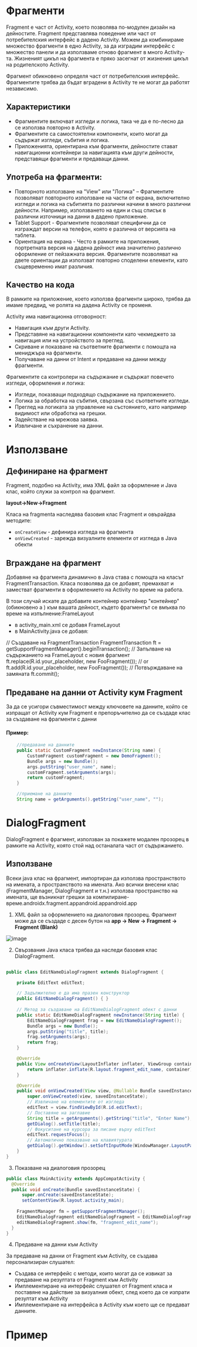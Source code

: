 # Фрагменти

Fragment е част от Activity, коeто позволява по-модулен дизайн на дейностите. Fragment представлява поведение или част от потребителския интерфейс в даденo Activity. Можем да комбинираме множество фрагменти в едно Activity, за да изградим интерфейс с множество панели и да използваме отново фрагмент в много Activity-та. Жизненият цикъл на фрагмента е пряко засегнат от жизнения цикъл на родителското Activity.

Фрагмент обикновено определя част от потребителския интерфейс. Фрагментите трябва да бъдат вградени в Activity те не могат да работят независимо.

## Характеристики

- Фрагментите включват изгледи и логика, така че да е по-лесно да се използва повторно в Activity.
- Фрагментите са самостоятелни компоненти, които могат да съдържат изгледи, събития и логика.
- Приложенията, ориентирана към фрагменти, дейностите стават навигационни контейнери за навигацията към други дейности, представящи фрагменти и предаващи данни.

## Употреба на фрагменти:

- Повторното използване на "View" или "Логика" – Фрагментите позволяват повторното използване на части от екрана, включително изгледи и логика на събитията по различни начини в много различни дейности. Например, използването на един и същ списък в различни източници на данни в дадено приложение.
- Tablet Support - Фрагментите позволяват специфични да се изграждат версии на телефон, която е различна от версията на таблета.
- Ориентация на екрана - Често в рамките на приложения, портретната версия на дадена дейност има значително различно оформление от пейзажната версия. Фрагментите позволяват на двете ориентации да използват повторно споделени елементи, като същевременно имат различия.

## Качество на кода

В рамките на приложение, което използва фрагменти широко, трябва да имаме предвид, че ролята на дадена Activity се променя.

Activity има навигационна отговорност:

- Навигация към други Activity.
- Представяне на навигационни компоненти като чекмеджето за навигация или на устройството за преглед.
- Скриване и показване на съответните фрагменти с помощта на мениджъра на фрагменти.
- Получаване на данни от Intent и предаване на данни между фрагменти.

Фрагментите са контролери на съдържание и съдържат повечето изгледи, оформления и логика:

- Изгледи, показващи подходящо съдържание на приложението.
- Логика за обработка на събития, свързана със съответните изгледи.
- Преглед на логиката за управление на състоянието, като например видимост или обработка на грешки.
- Задействане на мрежова заявка.
- Извличане и съхранение на данни.

# Използване

## Дефиниране на фрагмент

Fragment, подобно на Activity, има XML файл за оформление и Java клас, който служи за контрол на фрагмент.

**layout->New->Fragment**

Класа на fragmenta наследява базовия клас Fragment и овърайдва методите:

- ```onCreateView``` - дефинира изгледа на фрагмента
- ```onViewCreated``` - зарежда визуалните елементи от изгледа в Java обекти

## Вграждане на фрагмент

Добавяне на фрагмента динамично в Java става с помощта на класът FragmentTransaction. Класа позволява да се добавят, премахват и заместват фрагменти в оформлението на Activity по време на работа.

В този случай искате да добавите контейнер контейнер "контейнер" (обикновено a ) към вашата дейност, където фрагментът се вмъква по време на изпълнение:FrameLayout

- в activity_main.xml се добавя FrameLayout
- в MainActivity.java се добавя:

// Създаване на FragmentTransaction
FragmentTransaction ft = getSupportFragmentManager().beginTransaction();
// Запълване на съдържанието на FrameLayout с новия фрагмент
ft.replace(R.id.your_placeholder, new FooFragment()); // or ft.add(R.id.your_placeholder, new FooFragment());
// Потвърждаване на замяната
ft.commit();

## Предаване на данни от Activity кум Fragment

За да се усигори съвместимост между ключовете на данните, който се изпращат от Activity кум Fragment е препоръчително да се създаде клас за създаване на фрагменти с данни

#### Пример:

```java
    //предаване на данните
    public static CustomFragment newInstance(String name) {
        CustomFragment customFragment = new DemoFragment();
        Bundle args = new Bundle();
        args.putString("user_name", name);
        customFragment.setArguments(args);
        return customFragment;
    }
```

```java
    //приемане на данните
    String name = getArguments().getString("user_name", "");	
```

# DialogFragment

DialogFragment е фрагмент, използван за покажете модален прозорец в рамките на Activity, която стой над останалата част от съдържанието.

## Използване

Всеки java клас на фрагмент, импортиран да използва пространството на имената, а пространството на имената. Ако всички внесени клас (FragmentManager, DialogFragment и т.н.) използва пространство на имената, ще възникнат грешки за компилиране-време.androidx.fragment.appandroid.appandroid.app

1. XML файл за оформлението на диалоговия прозорец. Фрагмент може да се създаде с десен бутон на **app -> New -> Fragment -> Fragment (Blank)**

![image](https://user-images.githubusercontent.com/10382663/78098928-167bae80-73e9-11ea-9ff2-56f09a1e8855.png)

2. Свързвания Java класа трябва да наследи базовия клас DialogFragment.

```java

public class EditNameDialogFragment extends DialogFragment {

	private EditText еditText;

    // Задължително е да има празен конструктор
	public EditNameDialogFragment() { }
	
    // Метод за създаване на EditNameDialogFragment обект с данни
	public static EditNameDialogFragment newInstance(String title) {
		EditNameDialogFragment frag = new EditNameDialogFragment();
		Bundle args = new Bundle();
		args.putString("title", title);
		frag.setArguments(args);
		return frag;
	}

	@Override
	public View onCreateView(LayoutInflater inflater, ViewGroup container, Bundle savedInstanceState) {
		return inflater.inflate(R.layout.fragment_edit_name, container);
	}

	@Override
	public void onViewCreated(View view, @Nullable Bundle savedInstanceState) {
		super.onViewCreated(view, savedInstanceState);
		// Извличане на елементите от изгледа
		еditText = view.findViewById(R.id.editText);
		// Поставяне на заглавие
		String title = getArguments().getString("title", "Enter Name");
		getDialog().setTitle(title);
		// Фокуситане на курсора за писане върху еditText
		еditText.requestFocus();
        // Автоматично показване на клавиятурата
		getDialog().getWindow().setSoftInputMode(WindowManager.LayoutParams.SOFT_INPUT_STATE_VISIBLE);
	}
}

```

3. Показване на диалоговия прозорец

```java
public class MainActivity extends AppCompatActivity {
  @Override
  public void onCreate(Bundle savedInstanceState) {
      super.onCreate(savedInstanceState);
      setContentView(R.layout.activity_main);
      
    FragmentManager fm = getSupportFragmentManager();
    EditNameDialogFragment editNameDialogFragment = EditNameDialogFragment.newInstance("Title");
    editNameDialogFragment.show(fm, "fragment_edit_name");
  }
}
```

4. Предаване на данни към Activity

За предаване на данни от Fragment към Activity, се създава персонализиран слушател:

- Създава се интерфейс с методи, които могат да се извикат за предаване на резултата от Fragment към Activity
- Имплементиране на интерфейс слушател от Fragment класа и поставяне на дайствие за визуалния обект, след което да се изпрати резултат към Activity
- Имплементиране на интерфейса в Activity към което ще се предават данните.

# Пример




